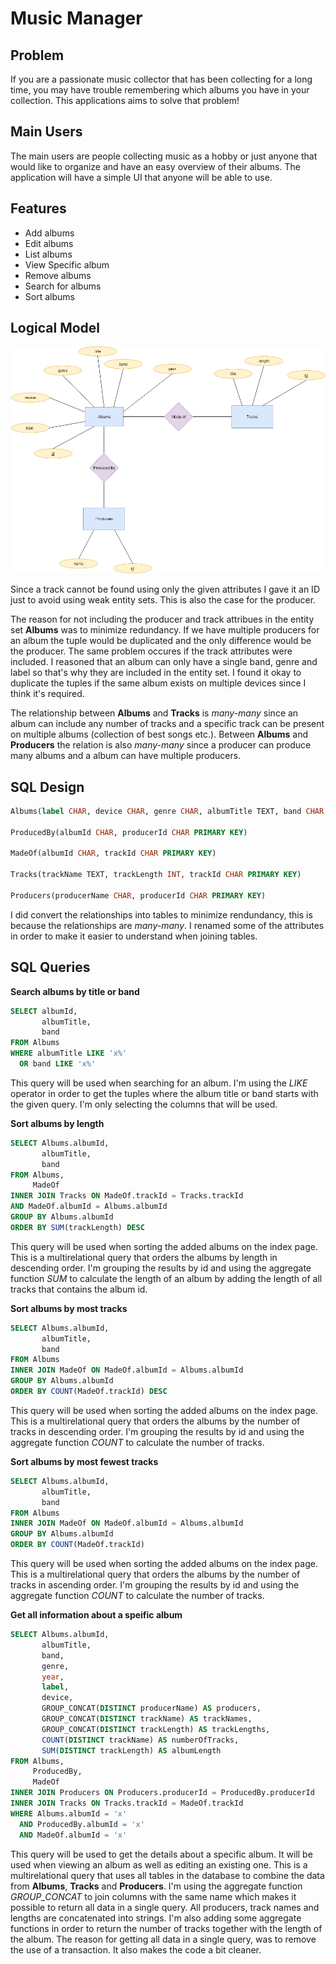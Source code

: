 # Music Manager

## Problem

If you are a passionate music collector that has been collecting for a long time, you may have trouble remembering which albums you have in your collection. This applications aims to solve that problem!

## Main Users

The main users are people collecting music as a hobby or just anyone that would like to organize and have an easy overview of their albums. The application will have a simple UI that anyone will be able to use.

## Features

- Add albums
- Edit albums
- List albums
- View Specific album
- Remove albums
- Search for albums
- Sort albums

## Logical Model

![Logical model](/diagrams/logical-model.png)

Since a track cannot be found using only the given attributes I gave it an ID just to avoid using weak entity sets. This is also the case for the producer.

The reason for not including the producer and track attribues in the entity set **Albums** was to minimize redundancy. If we have multiple producers for an album the tuple would be duplicated and the only difference would be the producer. The same problem occures if the track attributes were included. I reasoned that an album can only have a single band, genre and label so that's why they are included in the entity set. I found it okay to duplicate the tuples if the same album exists on multiple devices since I think it's required.

The relationship between **Albums** and **Tracks** is _many-many_ since an album can include any number of tracks and a specific track can be present on multiple albums (collection of best songs etc.). Between **Albums** and **Producers** the relation is also _many-many_ since a producer can produce many albums and a album can have multiple producers.

## SQL Design

```sql
Albums(label CHAR, device CHAR, genre CHAR, albumTitle TEXT, band CHAR, year INT(4), albumId CHAR PRIMARY KEY)

ProducedBy(albumId CHAR, producerId CHAR PRIMARY KEY)

MadeOf(albumId CHAR, trackId CHAR PRIMARY KEY)

Tracks(trackName TEXT, trackLength INT, trackId CHAR PRIMARY KEY)

Producers(producerName CHAR, producerId CHAR PRIMARY KEY)
```
I did convert the relationships into tables to minimize rendundancy, this is because the relationships are _many-many_. I renamed some of the attributes in order to make it easier to understand when joining tables.

## SQL Queries

**Search albums by title or band**

```sql
SELECT albumId,
       albumTitle,
       band
FROM Albums
WHERE albumTitle LIKE 'x%'
  OR band LIKE 'x%'
```

This query will be used when searching for an album. I'm using the _LIKE_ operator in order to get the tuples where the album title or band starts with the given query. I'm only selecting the columns that will be used.

**Sort albums by length**

```sql
SELECT Albums.albumId,
       albumTitle,
       band
FROM Albums,
     MadeOf
INNER JOIN Tracks ON MadeOf.trackId = Tracks.trackId
AND MadeOf.albumId = Albums.albumId
GROUP BY Albums.albumId
ORDER BY SUM(trackLength) DESC
```

This query will be used when sorting the added albums on the index page. This is a multirelational query that orders the albums by length in descending order. I'm grouping the results by id and using the aggregate function _SUM_ to calculate the length of an album by adding the length of all tracks that contains the album id.

**Sort albums by most tracks**

```sql
SELECT Albums.albumId,
       albumTitle,
       band
FROM Albums
INNER JOIN MadeOf ON MadeOf.albumId = Albums.albumId
GROUP BY Albums.albumId
ORDER BY COUNT(MadeOf.trackId) DESC
```

This query will be used when sorting the added albums on the index page. This is a multirelational query that orders the albums by the number of tracks in descending order. I'm grouping the results by id and using the aggregate function _COUNT_ to calculate the number of tracks.

**Sort albums by most fewest tracks**

```sql
SELECT Albums.albumId,
       albumTitle,
       band
FROM Albums
INNER JOIN MadeOf ON MadeOf.albumId = Albums.albumId
GROUP BY Albums.albumId
ORDER BY COUNT(MadeOf.trackId)
```

This query will be used when sorting the added albums on the index page. This is a multirelational query that orders the albums by the number of tracks in ascending order. I'm grouping the results by id and using the aggregate function _COUNT_ to calculate the number of tracks.

**Get all information about a speific album**

```sql
SELECT Albums.albumId,
       albumTitle,
       band,
       genre,
       year,
       label,
       device,
       GROUP_CONCAT(DISTINCT producerName) AS producers,
       GROUP_CONCAT(DISTINCT trackName) AS trackNames,
       GROUP_CONCAT(DISTINCT trackLength) AS trackLengths,
       COUNT(DISTINCT trackName) AS numberOfTracks,
       SUM(DISTINCT trackLength) AS albumLength
FROM Albums,
     ProducedBy,
     MadeOf
INNER JOIN Producers ON Producers.producerId = ProducedBy.producerId
INNER JOIN Tracks ON Tracks.trackId = MadeOf.trackId
WHERE Albums.albumId = 'x'
  AND ProducedBy.albumId = 'x'
  AND MadeOf.albumId = 'x'
```

This query will be used to get the details about a specific album. It will be used when viewing an album as well as editing an existing one. This is a multirelational query that uses all tables in the database to combine the data from **Albums**, **Tracks** and **Producers**. I'm using the aggregate function _GROUP_CONCAT_ to join columns with the same name which makes it possible to return all data in a single query. All producers, track names and lengths are concatenated into strings. I'm also adding some aggregate functions in order to return the number of tracks together with the length of the album. The reason for getting all data in a single query, was to remove the use of a transaction. It also makes the code a bit cleaner.
